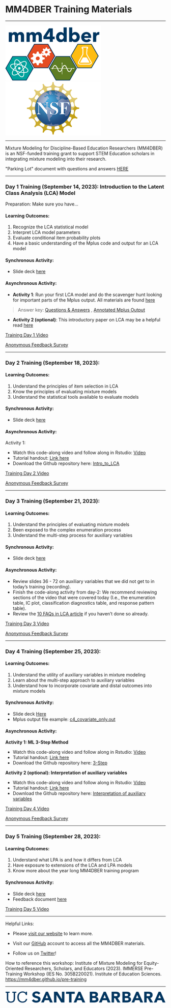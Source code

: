# MM4DBER Training Materials

------------------------------------------------------------------------

<p align="center">

<img src="images/mm4dber_clear.png" width="300"/> <img src="images/NSF-Logo.png" width="300"/>

</p>

------------------------------------------------------------------------

<p align="center">

Mixture Modeling for Discipline-Based Education Researchers (MM4DBER) is an NSF-funded training grant to support STEM Education scholars in integrating mixture modeling into their research.

</p>

"Parking Lot" document with questions and answers [HERE](https://docs.google.com/document/d/1z03OZAadBO7o2oAV9QtbCricSdPopCwNOV5lXmqziXY/edit?usp=sharing)

------------------------------------------------------------------------

### Day 1 Training (September 14, 2023): Introduction to the Latent Class Analysis (LCA) Model

Preparation: Make sure you have...

#### Learning Outcomes:
1. Recognize the LCA statistical model
2. Interpret LCA model parameters
3. Evaluate conditional item probability plots
4. Have a basic understanding of the Mplus code and output for an LCA model


#### Synchronous Activity:

- Slide deck [here](https://drive.google.com/file/d/1feG8B-REsBLu7ZIzMBUXyP9Tfl-db6CR/view?usp=sharing)

#### Asynchronous Activity:

- **Activity 1**: Run your first LCA model and do the scavenger hunt looking for important parts of the Mplus output.  All materials are found [here](https://docs.google.com/document/d/11tngHJFCMFJEB-rrXoojuRqyuvcyBVSNvaeB94zEe1o/copy?usp=drive_link)

> Answer key: [Questions & Answers](https://docs.google.com/document/d/1r1khPI-99uIamGRukCV_JJRGV7d5eBs0RlHQM7IPvZ0/edit?usp=sharing) , [Annotated Mplus Output](https://docs.google.com/document/d/1ettnt7BLu-8HPE-jxyIrfHa9CVerrqu_OzZXR2FIAuo/edit?usp=sharing)

- **Activity 2 (optional)**: This introductory paper on LCA may be a helpful read [here](https://drive.google.com/file/d/1WxZgDwvBdkL84rnxL6YF58KUDqOBtcyT/view?usp=sharing)

[Training Day 1 Video](https://drive.google.com/file/d/1f4MkAslkuX8064GE4g3VjtaCIm-xJFFj/view?usp=sharing)

[Anonymous Feedback Survey](https://forms.gle/Nq7xaV2zobq3VmPE6)
 
------------------------------------------------------------------------

### Day 2 Training (September 18, 2023): 

#### Learning Outcomes:

1. Understand the principles of item selection in LCA
2. Know the principles of evaluating mixture models
3. Understand the statistical tools available to evaluate models

#### Synchronous Activity:

- Slide deck [here](https://drive.google.com/file/d/1lh29-QfKppkDeDK2VChHZt-X6DgVudMl/view?usp=sharing)

#### Asynchronous Activity:

Activity 1: 
- Watch this code-along video and follow along in Rstudio: [Video](https://www.youtube.com/watch?v=fPpcScLZFRI)
- Tutorial handout: [Link here](https://mm4dber.github.io/Intro_to_LCA.html)
- Download the Github repository here: [Intro_to_LCA](https://github.com/MM4DBER/Intro_to_LCA)

[Training Day 2 Video](https://drive.google.com/file/d/1ryrIj2hYSmPT8TVVi_F6W45g_bOl_Pdk/view?usp=sharing)

[Anonymous Feedback Survey](https://forms.gle/Q7CWTctepKFNho4a7)

------------------------------------------------------------------------

### Day 3 Training (September 21, 2023): 

#### Learning Outcomes:

1. Understand the principles of evaluating mixture models
2. Been exposed to the complex enumeration process
3. Understand the multi-step process for auxiliary variables


#### Synchronous Activity:

- Slide deck [here](https://drive.google.com/file/d/1Mx4_m2KZgwIxvoPlLFKiB_UK9LSiYgIp/view?usp=sharing)

#### Asynchronous Activity:

- Review slides 36 - 72 on auxiliary variables that we did not get to in today’s training (recording).
- Finish the code-along activity from day-2: We recommend reviewing sections of the video that were covered today (I.e., the enumeration table, IC plot, classification diagnostics table, and response pattern table).
- Review the [10 FAQs in LCA article](https://drive.google.com/file/d/1WxZgDwvBdkL84rnxL6YF58KUDqOBtcyT/view?usp=sharing) if you haven’t done so already.

[Training Day 3 Video](https://drive.google.com/file/d/1t7OnVbrsdQQXK6x_vJo0qRce6x8W41fj/view?usp=drive_link)

[Anonymous Feedback Survey](https://forms.gle/HR4Y6Ug7Wsx8Usth7)

------------------------------------------------------------------------

### Day 4 Training (September 25, 2023): 

#### Learning Outcomes:

1. Understand the utility of auxiliary variables in mixture modeling
2. Learn about the multi-step approach to auxiliary variables
3. Understand how to incorporate covariate and distal outcomes into mixture models

#### Synchronous Activity:

- Slide deck [Here](https://drive.google.com/file/d/1yt-ySTR40yAJxibd0QdKjclN_yT2fsI0/view?usp=sharing)
- Mplus output file example: [c4_covariate_only.out](https://drive.google.com/file/d/1DZNZ2DFY-oRwAu1OJecb_TDXgUacSD5J/view?usp=sharing)

#### Asynchronous Activity:

**Activity 1: ML 3-Step Method**
- Watch this code-along video and follow along in Rstudio: [Video](https://youtu.be/MZSFKmTLZRI?si=_eQLhpj046rMPuRM)
- Tutorial handout: [Link here](https://mm4dber.github.io/3step-Method.html)
- Download the Github repository here: [3-Step](https://github.com/MM4DBER/3-Step)

**Activity 2 (optional): Interpretation of auxiliary variables**
- Watch this code-along video and follow along in Rstudio: [Video](https://www.youtube.com/watch?v=3UGMuAVbiac)
- Tutorial handout: [Link here](https://mm4dber.github.io/interpret-aux-vars.html)
- Download the Github repository here: [Interpretation of auxiliary variables](https://github.com/MM4DBER/auxiliary-variables)

[Training Day 4 Video](https://drive.google.com/file/d/1tS0l5BbGPlfDS0QxFkf3uH37qenTmg-U/view?usp=sharing)

[Anonymous Feedback Survey](https://forms.gle/DTGxVSoMS65x5DDNA)

------------------------------------------------------------------------

### Day 5 Training (September 28, 2023): 


#### Learning Outcomes:

1. Understand what LPA is and how it differs from LCA
2. Have exposure to extensions of the LCA and LPA models
3. Know more about the year long MM4DBER training program


#### Synchronous Activity:

- Slide deck [here](https://drive.google.com/file/d/1phquApGsfFJoREJJpVepKA_8HqkUkeUm/view?usp=sharing)
- Feedback document [here](https://docs.google.com/document/d/19yAyjR7Nu9br81kG3LuURncwrkN7ll3uXEh_r9u9iMg/edit?usp=sharing)

[Training Day 5 Video]()


------------------------------------------------------------------------

Helpful Links:

-   Please [visit our website](https://mm4dbers.education.ucsb.edu/) to learn more.

-   Visit our [GitHub](https://github.com/MM4DBER/mm4dber.github.io) account to access all the MM4DBER materials.

-   Follow us on [Twitter](https://twitter.com/mm4dbers)!

How to reference this workshop: Institute of Mixture Modeling for Equity-Oriented Researchers, Scholars, and Educators (2023). IMMERSE Pre-Training Workshop (IES No. 305B220021). Institute of Education Sciences. <https://mm4dber.github.io/pre-training>

------------------------------------------------------------------------

![](images/UCSB_Navy_mark.png)
